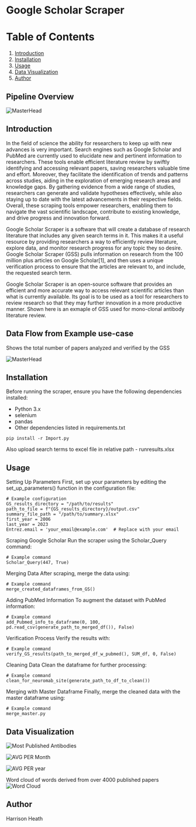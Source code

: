 # Google Scholar Scraper

# Table of Contents
1. [Introduction](#introduction)
2. [Installation](#installation)
3. [Usage](#usage)
4. [Data Visualization](#data-visualization)
5. [Author](#author)

## Pipeline Overview
![MasterHead](https://imgur.com/GpAZKvD.png)

## Introduction
In the field of science the ability for researchers to keep up with new advances is very important. Search engines such as Google Scholar and PubMed are currently used to elucidate new and pertinent information to researchers. These tools enable efficient literature review by swiftly identifying and accessing relevant papers, saving researchers valuable time and effort. Moreover, they facilitate the identification of trends and patterns across studies, aiding in the exploration of emerging research areas and knowledge gaps. By gathering evidence from a wide range of studies, researchers can generate and validate hypotheses effectively, while also staying up to date with the latest advancements in their respective fields. Overall, these scraping tools empower researchers, enabling them to navigate the vast scientific landscape, contribute to existing knowledge, and drive progress and innovation forward.

Google Scholar Scraper is a software that will create a database of research literature that includes any given search terms in it. This makes it a useful resource by providing researchers a way to efficiently review literature, explore data, and monitor research progress for any topic they so desire. Google Scholar Scraper (GSS) pulls information on research from the 100 million plus articles on Google Scholar[1], and then uses a unique verification process to ensure that the articles are relevant to, and include, the requested search term. 

Google Scholar Scraper is an open-source software that provides an efficient and more accurate way to access relevant scientific articles than what is currently available. Its goal is to be used as a tool for researchers to review research so that they may further innovation in a more productive manner. Shown here is an exmaple of GSS used for mono-clonal antibody literature review.

## Data Flow from Example use-case 


Shows the total number of papers analyzed and verified by the GSS


![MasterHead](https://imgur.com/MzAexgw.png)

## Installation
Before running the scraper, ensure you have the following dependencies installed:
- Python 3.x
- selenium
- pandas
- Other dependencies listed in requirements.txt
```
pip install -r Import.py
```
Also upload search terms to excel file in relative path - runresults.xlsx

## Usage
Setting Up Parameters
First, set up your parameters by editing the set_up_parameters() function in the configuration file:

```
# Example configuration
GS_results_directory = "/path/to/results"
path_to_file = f"{GS_results_directory}/output.csv"
summary_file_path = "/path/to/summary.xlsx"
first_year = 2006
last_year = 2023
Entrez.email = 'your_email@example.com'  # Replace with your email

```

Scraping Google Scholar
Run the scraper using the Scholar_Query command:

```
# Example command
Scholar_Query(447, True)

```

Merging Data
After scraping, merge the data using:

```
# Example command
merge_created_dataframes_from_GS()

```

Adding PubMed Information
To augment the dataset with PubMed information:

```
# Example command
add_Pubmed_info_to_dataframe(0, 100, pd.read_csv(generate_path_to_merged_df()), False)

```

Verification Process
Verify the results with:

```
# Example command
verify_GS_results(path_to_merged_df_w_pubmed(), SUM_df, 0, False)

```

Cleaning Data
Clean the dataframe for further processing:

```
# Example command
clean_for_neuromab_site(generate_path_to_df_to_clean())

```

Merging with Master Dataframe
Finally, merge the cleaned data with the master dataframe using:
```
# Example command
merge_master.py

```
## Data Visualization 

![Most Published Antibodies](https://imgur.com/V0lCWxy.png?1)

![AVG PER Month](https://imgur.com/tqZyT2f.png?1)

![AVG PER year](https://imgur.com/AJgdHld.png?1)

Word cloud of words derived from over 4000 published papers 
![Word Cloud](https://imgur.com/wD9sSGJ.png?1)

## Author
Harrison Heath 

